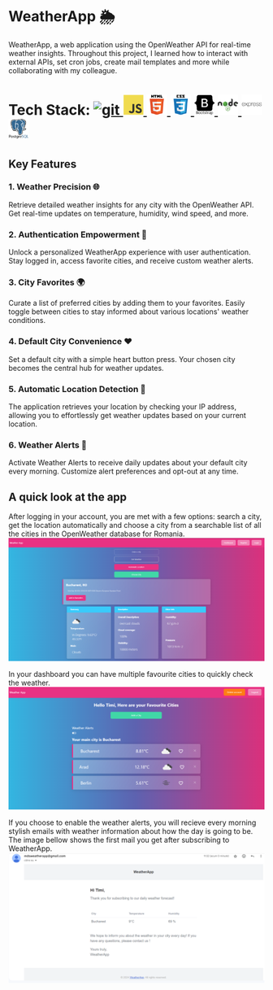 # WeatherApp 🌦️

WeatherApp, a web application using the OpenWeather API for real-time weather insights. Throughout this project, I learned how to interact with external APIs, set cron jobs, create mail templates and more while collaborating with my colleague.

# Tech Stack: <a href="https://git-scm.com/" target="_blank" rel="noreferrer"> <img src="https://www.vectorlogo.zone/logos/git-scm/git-scm-icon.svg" alt="git" width="40" height="40"/> </a> <a href="https://developer.mozilla.org/en-US/docs/Web/JavaScript" target="_blank" rel="noreferrer"> <img src="https://raw.githubusercontent.com/devicons/devicon/master/icons/javascript/javascript-original.svg" alt="javascript" width="40" height="40"/> </a> <a href="https://www.w3.org/html/" target="_blank" rel="noreferrer"> <img src="https://raw.githubusercontent.com/devicons/devicon/master/icons/html5/html5-original-wordmark.svg" alt="html5" width="40" height="40"/> </a> <a href="https://www.w3schools.com/css/" target="_blank" rel="noreferrer"> <img src="https://raw.githubusercontent.com/devicons/devicon/master/icons/css3/css3-original-wordmark.svg" alt="css3" width="40" height="40"/> </a> <a href="https://getbootstrap.com" target="_blank" rel="noreferrer"> <img src="https://raw.githubusercontent.com/devicons/devicon/master/icons/bootstrap/bootstrap-plain-wordmark.svg" alt="bootstrap" width="40" height="40"/> </a> <a href="https://nodejs.org" target="_blank" rel="noreferrer"> <img src="https://raw.githubusercontent.com/devicons/devicon/master/icons/nodejs/nodejs-original-wordmark.svg" alt="nodejs" width="40" height="40"/> </a> <a href="https://expressjs.com" target="_blank" rel="noreferrer"> <img src="https://raw.githubusercontent.com/devicons/devicon/master/icons/express/express-original-wordmark.svg" alt="express" width="40" height="40"/> </a> <a href="https://www.postgresql.org" target="_blank" rel="noreferrer"> <img src="https://raw.githubusercontent.com/devicons/devicon/master/icons/postgresql/postgresql-original-wordmark.svg" alt="postgresql" width="40" height="40"/> </a>

## Key Features

### 1. Weather Precision 🌐

Retrieve detailed weather insights for any city with the OpenWeather API. Get real-time updates on temperature, humidity, wind speed, and more.

### 2. Authentication Empowerment 🔐

Unlock a personalized WeatherApp experience with user authentication. Stay logged in, access favorite cities, and receive custom weather alerts.

### 3. City Favorites 🌍

Curate a list of preferred cities by adding them to your favorites. Easily toggle between cities to stay informed about various locations' weather conditions.

### 4. Default City Convenience ❤️

Set a default city with a simple heart button press. Your chosen city becomes the central hub for weather updates.

### 5. Automatic Location Detection 📍

The application retrieves your location by checking your IP address, allowing you to effortlessly get weather updates based on your current location.

### 6. Weather Alerts 🚨

Activate Weather Alerts to receive daily updates about your default city every morning. Customize alert preferences and opt-out at any time.

## A quick look at the app

After logging in your account, you are met with a few options: search a city, get the location automatically and choose a city from a searchable list of all the cities in the OpenWeather database for Romania.
![Landing Page](https://github.com/TimiAndrei/WeatherApp/blob/1888714a744cfaadae3954d6714d4bcf3cec2c91/preview/LandingPage.png)

In your dashboard you can have multiple favourite cities to quickly check the weather.
![Dashboard](https://github.com/TimiAndrei/WeatherApp/blob/1888714a744cfaadae3954d6714d4bcf3cec2c91/preview/Dashboard.png)

If you choose to enable the weather alerts, you will recieve every morning stylish emails with weather information about how the day is going to be. The image bellow shows the first mail you get after subscribing to WeatherApp.
![Email Preview](https://github.com/TimiAndrei/WeatherApp/blob/1888714a744cfaadae3954d6714d4bcf3cec2c91/preview/SubscriptionConfirmationMail.png)
